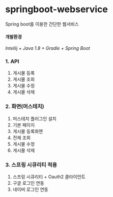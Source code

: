 # springboot-webservice
Spring boot를 이용한 간단한 웹서비스

#### 개발환경
_Intellij + Java 1.8 + Gradle + Spring Boot_

### 1. API
1) 게시물 등록 
2) 게시물 조회
3) 게시물 수정
4) 게시물 삭제

### 2. 화면(머스테치)
1) 머스테치 플러그인 설치
2) 기본 페이지
3) 게시물 등록화면
4) 전체 조회
5) 게시물 수정 
6) 게시물 삭제

### 3. 스프링 시큐리티 적용
1) 스프링 시큐리티 + Oauth2 클라이언트
2) 구글 로그인 연동
3) 네이버 로그인 연동


